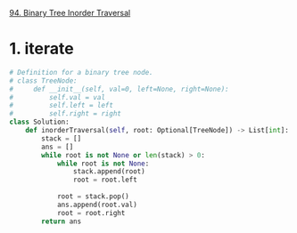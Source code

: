 [94. Binary Tree Inorder Traversal](https://leetcode.com/problems/binary-tree-inorder-traversal/)

# 1. iterate
```python
# Definition for a binary tree node.
# class TreeNode:
#     def __init__(self, val=0, left=None, right=None):
#         self.val = val
#         self.left = left
#         self.right = right
class Solution:
    def inorderTraversal(self, root: Optional[TreeNode]) -> List[int]:
        stack = []
        ans = []
        while root is not None or len(stack) > 0:
            while root is not None:
                stack.append(root)
                root = root.left
            
            root = stack.pop()
            ans.append(root.val)
            root = root.right
        return ans
```
